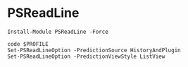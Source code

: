 # PSReadLine
```console
Install-Module PSReadLine -Force

code $PROFILE
Set-PSReadLineOption -PredictionSource HistoryAndPlugin
Set-PSReadLineOption -PredictionViewStyle ListView
```
